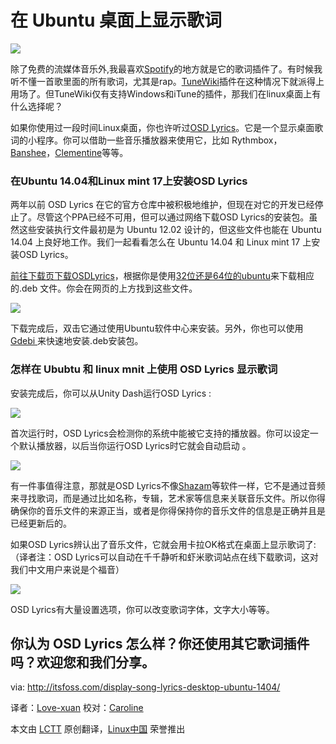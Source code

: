 在 Ubuntu 桌面上显示歌词
================================================================================
![](http://itsfoss.itsfoss.netdna-cdn.com/wp-content/uploads/2014/07/display_lyrics_desktop_Ubuntu.jpeg)

除了免费的流媒体音乐外,我最喜欢[Spotify][1]的地方就是它的歌词插件了。有时候我听不懂一首歌里面的所有歌词，尤其是rap。[TuneWiki][2]插件在这种情况下就派得上用场了。但TuneWiki仅有支持Windows和iTune的插件，那我们在linux桌面上有什么选择呢？

如果你使用过一段时间Linux桌面，你也许听过[OSD Lyrics][3]。它是一个显示桌面歌词的小程序。你可以借助一些音乐播放器来使用它，比如 Rythmbox，[Banshee][4]，[Clementine][5]等等。

### 在Ubuntu 14.04和Linux mint 17上安装OSD Lyrics ###

两年以前 OSD Lyrics 在它的官方仓库中被积极地维护，但现在对它的开发已经停止了。尽管这个PPA已经不可用，但可以通过网络下载OSD Lyrics的安装包。虽然这些安装执行文件最初是为 Ubuntu 12.02 设计的，但这些文件也能在 Ubuntu 14.04 上良好地工作。我们一起看看怎么在 Ubuntu 14.04 和 Linux mint 17 上安装OSD Lyrics。

[前往下载页下载OSDLyrics][6]，根据你是使用[32位还是64位的ubuntu][7]来下载相应的.deb 文件。你会在网页的上方找到这些文件。

![](http://itsfoss.itsfoss.netdna-cdn.com/wp-content/uploads/2014/07/OSD_Lyrics_Download.jpeg)

下载完成后，双击它通过使用Ubuntu软件中心来安装。另外，你也可以使用[Gdebi ][8]来快速地安装.deb安装包。

### 怎样在 Ububtu 和 linux mnit 上使用 OSD Lyrics 显示歌词 ###

安装完成后，你可以从Unity Dash运行OSD Lyrics :

![](http://itsfoss.itsfoss.netdna-cdn.com/wp-content/uploads/2014/07/Open_OSD_Lyrics_Ubuntu.jpeg)

首次运行时，OSD Lyrics会检测你的系统中能被它支持的播放器。你可以设定一个默认播放器，以后当你运行OSD Lyrics时它就会自动启动 。

![](http://itsfoss.itsfoss.netdna-cdn.com/wp-content/uploads/2014/07/OSD_Lyrics_Default_Player.jpeg)

有一件事值得注意，那就是OSD Lyrics不像[Shazam][9]等软件一样，它不是通过音频来寻找歌词，而是通过比如名称，专辑，艺术家等信息来关联音乐文件。所以你得确保你的音乐文件的来源正当，或者是你得保持你的音乐文件的信息是正确并且是已经更新后的。

如果OSD Lyrics辨认出了音乐文件，它就会用卡拉OK格式在桌面上显示歌词了:（译者注：OSD Lyrics可以自动在千千静听和虾米歌词站点在线下载歌词，这对我们中文用户来说是个福音）

![](http://itsfoss.itsfoss.netdna-cdn.com/wp-content/uploads/2014/07/Dsiplay_Lyrics_Ubuntu.jpeg)

OSD Lyrics有大量设置选项，你可以改变歌词字体，文字大小等等。

你认为 OSD Lyrics 怎么样？你还使用其它歌词插件吗？欢迎您和我们分享。
-------------------------------------------------------------------------------- 

via: http://itsfoss.com/display-song-lyrics-desktop-ubuntu-1404/

译者：[Love-xuan](https://github.com/译者ID) 校对：[Caroline](https://github.com/carolinewuyan)

本文由 [LCTT](https://github.com/LCTT/TranslateProject) 原创翻译，[Linux中国](http://linux.cn/) 荣誉推出

[1]:http://itsfoss.com/install-spotify-ubuntu-1404/
[2]:http://www.tunewiki.com/
[3]:https://code.google.com/p/osd-lyrics
[4]:http://banshee.fm/
[5]:https://www.clementine-player.org/
[6]:https://code.google.com/p/osd-lyrics/downloads/list
[7]:http://itsfoss.com/how-to-know-ubuntu-unity-version/
[8]:http://itsfoss.com/install-deb-files-easily-and-quickly-in-ubuntu-12-10-quick-tip/
[9]:http://www.shazam.com/
